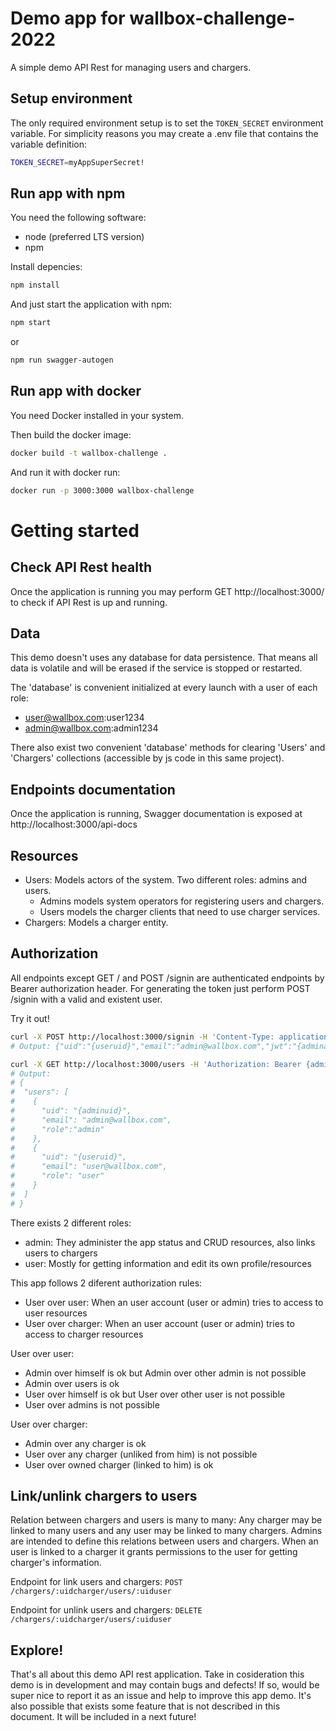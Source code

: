 # Demo app for wallbox-challenge-2022

A simple demo API Rest for managing users and chargers.

## Setup environment
The only required environment setup is to set the ```TOKEN_SECRET``` environment variable. For simplicity reasons you may create a .env file that contains the variable definition:

```bash
TOKEN_SECRET=myAppSuperSecret!
```

## Run app with npm
You need the following software:
 - node (preferred LTS version)
 - npm

Install depencies:
```bash
npm install
```
And just start the application with npm:
```bash
npm start
```
or
```bash
npm run swagger-autogen
```

## Run app with docker

You need Docker installed in your system.

Then build the docker image:

```bash
docker build -t wallbox-challenge .
```

And run it with docker run:

```bash
docker run -p 3000:3000 wallbox-challenge
```

# Getting started

## Check API Rest health

Once the application is running you may perform GET http://localhost:3000/ to check if API Rest is up and running.

## Data

This demo doesn't uses any database for data persistence. That means all data is volatile and will be erased if the service is stopped or restarted.

The 'database' is convenient initialized at every launch with a user of each role:
 * user@wallbox.com:user1234
 * admin@wallbox.com:admin1234

There also exist two convenient 'database' methods for clearing 'Users' and 'Chargers' collections (accessible by js code in this same project).

## Endpoints documentation

Once the application is running, Swagger documentation is exposed at http://localhost:3000/api-docs

## Resources
* Users: Models actors of the system. Two different roles: admins and users. 
  * Admins models system operators for registering users and chargers.
  * Users models the charger clients that need to use charger services.
* Chargers: Models a charger entity.

## Authorization

All endpoints except GET / and POST /signin are authenticated endpoints by Bearer authorization header. For generating the token just perform POST /signin with a valid and existent user.

Try it out!
```bash
curl -X POST http://localhost:3000/signin -H 'Content-Type: application/json' -d '{"email":"admin@wallbox.com","password":"admin1234"}'
# Output: {"uid":"{useruid}","email":"admin@wallbox.com","jwt":"{adminaccesstoken}"}

curl -X GET http://localhost:3000/users -H 'Authorization: Bearer {adminaccesstoken}'
# Output:
# {
#  "users": [
#    {
#      "uid": "{adminuid}",
#      "email": "admin@wallbox.com",
#      "role":"admin"
#    }, 
#    {
#      "uid": "{useruid}",
#      "email": "user@wallbox.com", 
#      "role": "user"
#    }
#  ]
# }
```

There exists 2 different roles: 
* admin: They administer the app status and CRUD resources, also links users to chargers
* user: Mostly for getting information and edit its own profile/resources

This app follows 2 diferent authorization rules:
* User over user: When an user account (user or admin) tries to access to user resources
* User over charger: When an user account (user or admin) tries to access to charger resources

User over user:
- Admin over himself is ok but Admin over other admin is not possible
- Admin over users is ok
- User over himself is ok but User over other user is not possible
- User over admins is not possible

User over charger:
- Admin over any charger is ok
- User over any charger (unliked from him) is not possible
- User over owned charger (linked to him) is ok

## Link/unlink chargers to users
Relation between chargers and users is many to many: Any charger may be linked to many users and any user may be linked to many chargers.
Admins are intended to define this relations between users and chargers. When an user is linked to a charger it grants permissions to the user for getting charger's information.

Endpoint for link users and chargers:
```POST /chargers/:uidcharger/users/:uiduser```

Endpoint for unlink users and chargers:
```DELETE /chargers/:uidcharger/users/:uiduser```

## Explore!
That's all about this demo API rest application.
Take in cosideration this demo is in development and may contain bugs and defects! If so, would be super nice to report it as an issue and help to improve this app demo.
It's also possible that exists some feature that is not described in this document. It will be included in a next future!
